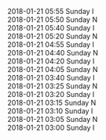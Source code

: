 2018-01-21 05:55 Sunday  I  
2018-01-21 05:50 Sunday  N  
2018-01-21 05:40 Sunday  I  
2018-01-21 05:20 Sunday  N  
2018-01-21 04:55 Sunday  I  
2018-01-21 04:40 Sunday  N  
2018-01-21 04:20 Sunday  I  
2018-01-21 04:05 Sunday  N  
2018-01-21 03:40 Sunday  I  
2018-01-21 03:25 Sunday  N  
2018-01-21 03:20 Sunday  I  
2018-01-21 03:15 Sunday  N  
2018-01-21 03:10 Sunday  I  
2018-01-21 03:05 Sunday  N  
2018-01-21 03:00 Sunday  I  
